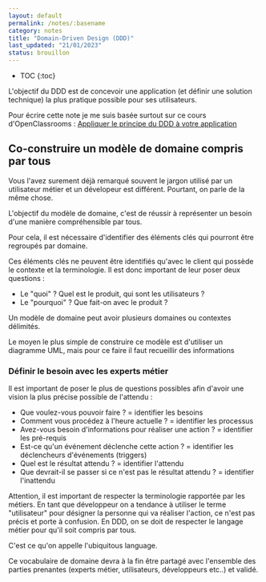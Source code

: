 ```yaml
---
layout: default
permalink: /notes/:basename
category: notes
title: "Domain-Driven Design (DDD)"
last_updated: "21/01/2023"
status: brouillon
---
```


* TOC
{:toc}

L'objectif du DDD est de concevoir une application (et définir une solution technique) la plus pratique possible pour ses utilisateurs.

Pour écrire cette note je me suis basée surtout sur ce cours d'OpenClassrooms : [Appliquer le principe du DDD à votre application](https://openclassrooms.com/fr/courses/5647281-appliquez-le-principe-du-domain-driven-design-a-votre-application)

## Co-construire un modèle de domaine compris par tous

Vous l'avez surement déjà remarqué souvent le jargon utilisé par un utilisateur métier et un dévelopeur est différent. Pourtant, on parle de la même chose.

L'objectif du modèle de domaine, c'est de réussir à représenter un besoin d'une manière compréhensible par tous. 

Pour cela, il est nécessaire d'identifier des éléments clés qui pourront être regroupés par domaine.

Ces éléments clés ne peuvent être identifiés qu'avec le client qui possède le contexte et la terminologie.
Il est donc important de leur poser deux questions :
* Le "quoi" ? Quel est le produit, qui sont les utilisateurs ?
* Le "pourquoi" ? Que fait-on avec le produit ?

Un modèle de domaine peut avoir plusieurs domaines ou contextes délimités.

Le moyen le plus simple de construire ce modèle est d'utiliser un diagramme UML, mais pour ce faire il faut recueillir des informations

### Définir le besoin avec les experts métier

Il est important de poser le plus de questions possibles afin d'avoir une vision la plus précise possible de l'attendu :
- Que voulez-vous pouvoir faire ? = identifier les besoins
- Comment vous procédez à l'heure actuelle ? = identifier les processus
- Avez-vous besoin d'informations pour réaliser une action ? = identifier les pré-requis
- Est-ce qu'un événement déclenche cette action ? = identifier les déclencheurs d'événements (triggers)
- Quel est le résultat attendu ? = identifier l'attendu
- Que devrait-il se passer si ce n'est pas le résultat attendu ? = identifier l'inattendu

Attention, il est important de respecter la terminologie rapportée par les métiers. En tant que développeur on a tendance à utiliser le terme "utilisateur" pour désigner la personne qui va réaliser l'action, ce n'est pas précis et porte à confusion. En DDD, on se doit de respecter le langage métier pour qu'il soit compris par tous. 

C'est ce qu'on appelle <span class="keywords">l'ubiquitous language</span>.

Ce vocabulaire de domaine devra à la fin être partagé avec l'ensemble des parties prenantes (experts métier, utilisateurs, développeurs etc..) et validé.


